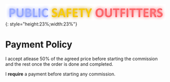 ![](snaily-legend.png){: style="height:23%;width:23%"} 
# Payment Policy

I accept atlease 50% of the agreed price before starting the commission and the rest once the order is done and completed. 

I **require** a payment before starting any commission.